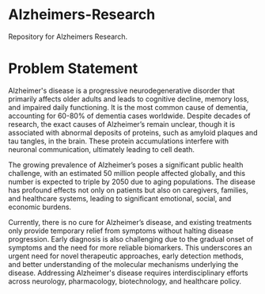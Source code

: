 # Alzheimers-Research
Repository for Alzheimers Research. 

# Problem Statement

Alzheimer's disease is a progressive neurodegenerative disorder that primarily affects older adults and leads to cognitive decline, memory loss, and impaired daily functioning. It is the most common cause of dementia, accounting for 60-80% of dementia cases worldwide. Despite decades of research, the exact causes of Alzheimer’s remain unclear, though it is associated with abnormal deposits of proteins, such as amyloid plaques and tau tangles, in the brain. These protein accumulations interfere with neuronal communication, ultimately leading to cell death.

The growing prevalence of Alzheimer’s poses a significant public health challenge, with an estimated 50 million people affected globally, and this number is expected to triple by 2050 due to aging populations. The disease has profound effects not only on patients but also on caregivers, families, and healthcare systems, leading to significant emotional, social, and economic burdens.

Currently, there is no cure for Alzheimer’s disease, and existing treatments only provide temporary relief from symptoms without halting disease progression. Early diagnosis is also challenging due to the gradual onset of symptoms and the need for more reliable biomarkers. This underscores an urgent need for novel therapeutic approaches, early detection methods, and better understanding of the molecular mechanisms underlying the disease. Addressing Alzheimer's disease requires interdisciplinary efforts across neurology, pharmacology, biotechnology, and healthcare policy.

